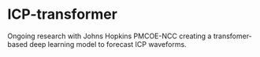 # ICP-transformer

Ongoing research with Johns Hopkins PMCOE-NCC creating a transfomer-based deep learning model to forecast ICP waveforms. 
